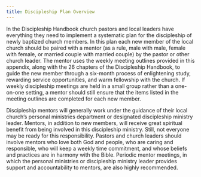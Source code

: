 ```yaml
---
title: Discipleship Plan Overview
---
```


In the Discipleship Handbook church pastors and local leaders have everything they need to implement a systematic plan for the discipleship of newly baptized church members. In this plan each new member of the local church should be paired with a mentor (as a rule, male with male, female with female, or married couple with married couple) by the pastor or other church leader. The mentor uses the weekly meeting outlines provided in this appendix, along with the 26 chapters of the Discipleship Handbook, to guide the new member through a six-month process of enlightening study, rewarding service opportunities, and warm fellowship with the church. If weekly discipleship meetings are held in a small group rather than a one-on-one setting, a mentor should still ensure that the items listed in the meeting outlines are completed for each new member.

Discipleship mentors will generally work under the guidance of their local church’s personal ministries department or designated discipleship ministry leader. Mentors, in addition to new members, will receive great spiritual benefit from being involved in this discipleship ministry. Still, not everyone may be ready for this responsibility. Pastors and church leaders should involve mentors who love both God and people, who are caring and responsible, who will keep a weekly time commitment, and whose beliefs and practices are in harmony with the Bible. Periodic mentor meetings, in which the personal ministries or discipleship ministry leader provides support and accountability to mentors, are also highly recommended.